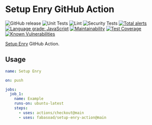 # Setup Enry GitHub Action

![GitHub release](https://img.shields.io/github/v/release/fabasoad/setup-enry-action?include_prereleases) ![Unit Tests](https://github.com/fabasoad/setup-enry-action/workflows/Unit%20Tests/badge.svg) ![Lint](https://github.com/fabasoad/setup-enry-action/workflows/Lint/badge.svg) ![Security Tests](https://github.com/fabasoad/setup-enry-action/workflows/Security%20Tests/badge.svg) [![Total alerts](https://img.shields.io/lgtm/alerts/g/fabasoad/setup-enry-action.svg?logo=lgtm&logoWidth=18)](https://lgtm.com/projects/g/fabasoad/setup-enry-action/alerts/) [![Language grade: JavaScript](https://img.shields.io/lgtm/grade/javascript/g/fabasoad/setup-enry-action.svg?logo=lgtm&logoWidth=18)](https://lgtm.com/projects/g/fabasoad/setup-enry-action/context:javascript) [![Maintainability](https://api.codeclimate.com/v1/badges/f3a3f3a8d855a5a5b7dc/maintainability)](https://codeclimate.com/github/fabasoad/setup-enry-action/maintainability) [![Test Coverage](https://api.codeclimate.com/v1/badges/f3a3f3a8d855a5a5b7dc/test_coverage)](https://codeclimate.com/github/fabasoad/setup-enry-action/test_coverage) [![Known Vulnerabilities](https://snyk.io/test/github/fabasoad/setup-enry-action/badge.svg?targetFile=package.json)](https://snyk.io/test/github/fabasoad/setup-enry-action?targetFile=package.json)

[Setup Enry](https://github.com/fabasoad/setup-enry-action) GitHub Action.

## Usage

```yaml
name: Setup Enry

on: push

jobs:
  job_1:
    name: Example
    runs-on: ubuntu-latest
    steps:
      - uses: actions/checkout@main
      - uses: fabasoad/setup-enry-action@main
```
